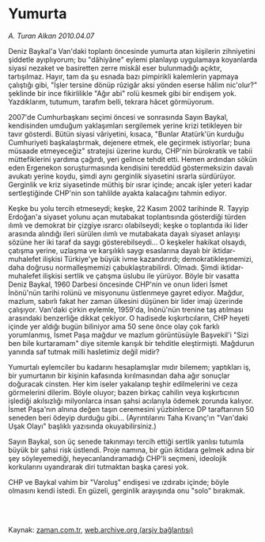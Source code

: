 # Yumurta

*A. Turan Alkan 2010.04.07*

<td class="columnist-detail">
<p>Deniz Baykal'a Van'daki toplantı öncesinde yumurta atan kişilerin zihniyetini şiddetle ayıplıyorum; bu "dâhiyâne" eylemi planlayıp uygulamaya koyanlarda siyasi nezaket ve basiretten zerre miskâl eser bulunmadığı açıktır, tartışılmaz. Hayır, tam da şu esnada bazı pimpirikli kalemlerin yapmaya çalıştığı gibi, "İşler tersine dönüp rûzigâr aksi yönden eserse hâlim nic'olur?" şeklinde bir ince fikirlilikle "Ağır abi" rolü kesmek gibi bir endişem yok. Yazdıklarım, tutumum, tarafım belli, tekrara hâcet görmüyorum.</p>
<p>
<div id="haberMetinDiv">
<p>2007'de Cumhurbaşkanı seçimi öncesi ve sonrasında Sayın Baykal, kendisinden umduğum yaklaşımları sergilemek yerine krizi tetikleyen bir tavır gösterdi. Bütün siyasi vâriyetini, kısaca, "Bunlar Atatürk'ün kurduğu Cumhuriyeti başkalaştırmak, dejenere etmek, ele geçirmek istiyorlar; buna müsaade etmeyeceğiz" stratejisi üzerine kurdu, CHP'nin bürokratik ve tabii müttefiklerini yardıma çağırdı, yeri gelince tehdit etti. Hemen ardından sökün eden Ergenekon soruşturmasında kendisini tereddüd göstermeksizin davalı avukatı yerine koydu, şimdi aynı gerginlik siyasetini ısrarla sürdürüyor. Gerginlik ve kriz siyasetinde müthiş bir ısrar içinde; ancak işler yeteri kadar sertleştiğinde CHP'nin son tahlilde ayakta kalacağını tahmin ediyor.
<p>Keşke bu yolu tercih etmeseydi; keşke, 22 Kasım 2002 tarihinde R. Tayyip Erdoğan'a siyaset yolunu açan mutabakat toplantısında gösterdiği türden ılımlı ve demokrat bir çizgiye ısrarcı olabilseydi; keşke o toplantıda iki lider arasında alındığı ileri sürülen ılımlı ve mutabakata dayalı siyaset anlayışı sözüne her iki taraf da saygı gösterebilseydi... O keşkeler hakikat olsaydı, çatışma yerine, uzlaşma ve karşılıklı saygı esaslarına dayalı bir iktidar-muhalefet ilişkisi Türkiye'ye büyük ivme kazandırırdı; demokratikleşmemizi, daha doğrusu normalleşmemizi çabuklaştırabilirdi. Olmadı. Şimdi iktidar-muhalefet ilişkisi sertlik ve çatışma üslubu ile yürüyor. Böyle bir vasatta Deniz Baykal, 1960 Darbesi öncesinde CHP'nin ve onun lideri İsmet İnönü'nün tarihi rolünü ve misyonunu üstlenmeye gayret ediyor. Mağdur, mazlum, sabırlı fakat her zaman ülkesini düşünen bir lider imajı üzerinde çalışıyor. Van'daki çirkin eylemle, 1959'da, İnönü'nün trenine taş atılması arasındaki benzerliğe dikkat çekiyor. O hadisede kışkırtıcıların, CHP heyeti içinde yer aldığı bugün biliniyor ama 50 sene önce olay çok farklı yorumlanmış, İsmet Paşa mağdur ve mazlum görüntüsüyle Başvekil'i "Sizi ben bile kurtaramam" diye sitemle karışık bir tehditle eleştirmişti. Mağdurun yanında saf tutmak milli hasletimiz değil midir?
<p>Yumurtalı eylemciler bu kadarını hesaplamışlar mıdır bilemem; yaptıkları iş, bir yumurtanın bir kişinin kafasında kırılmasından daha ağır sonuçlar doğuracak cinsten. Her kim iseler yakalanıp teşhir edilmelerini ve ceza görmelerini dilerim. Böyle oluyor; bazen birkaç cahilin veya kışkırtıcının işlediği akılsızlığı milyonlarca insan şahsi acılarıyla ödemek zorunda kalıyor. İsmet Paşa'nın alnına değen taşın ceremesini yüzbinlerce DP taraftarının 50 seneden beri ödeyip durduğu gibi... (Ayrıntılarını Taha Kıvanç'ın "Van'daki Uşak Olayı" başlıklı yazısında okuyabilirsiniz.)
<p>Sayın Baykal, son üç senede takınmayı tercih ettiği sertlik yanlısı tutumla büyük bir şahsi risk üstlendi. Proje namına, bir gün iktidara gelmek adına bir şey söyleyemediği, heyecanlandıramadığı CHP'li seçmeni, ideolojik korkularını uyandırarak diri tutmaktan başka çaresi yok.
<p>CHP ve Baykal vahim bir "Varoluş" endişesi ve ızdırabı içinde; böyle olmasını kendi istedi. En güzeli, gerginlik arayışında onu "solo" bırakmak.</p></p></p></p></p></div>
</p>


<p><br>
		 </br></p></td>

Kaynak: [zaman.com.tr](http://zaman.com.tr/yazar.do?yazino=970176), [web.archive.org (arşiv bağlantısı)](http://web.archive.org/web/20120212081346/http://www.zaman.com.tr:80/yazar.do?yazino=970176)

